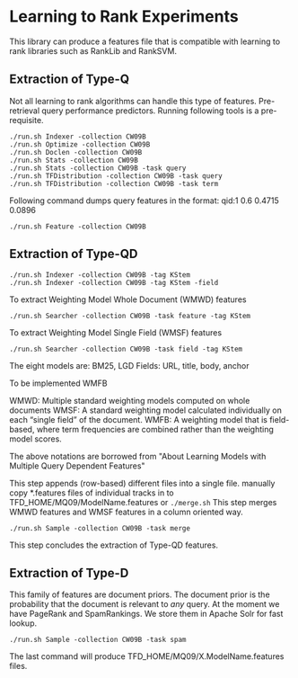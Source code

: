 # Learning to Rank Experiments

This library can produce a features file that is compatible with learning to rank libraries such as RankLib and RankSVM.

## Extraction of Type-Q

Not all learning to rank algorithms can handle this type of features.
Pre-retrieval query performance predictors.
Running following tools is a pre-requisite.

```
./run.sh Indexer -collection CW09B
./run.sh Optimize -collection CW09B
./run.sh Doclen -collection CW09B
./run.sh Stats -collection CW09B
./run.sh Stats -collection CW09B -task query
./run.sh TFDistribution -collection CW09B -task query
./run.sh TFDistribution -collection CW09B -task term
```

Following command dumps query features in the format: qid:1   0.6     0.4715      0.0896

```
./run.sh Feature -collection CW09B
```

## Extraction of Type-QD

```
./run.sh Indexer -collection CW09B -tag KStem
./run.sh Indexer -collection CW09B -tag KStem -field
```
To extract Weighting Model Whole Document (WMWD) features
```
./run.sh Searcher -collection CW09B -task feature -tag KStem
```
To extract Weighting Model Single Field (WMSF) features
```
./run.sh Searcher -collection CW09B -task field -tag KStem
```
The eight models are: BM25, LGD 
Fields: URL, title, body, anchor

To be implemented WMFB

WMWD: Multiple standard weighting models computed on whole documents
WMSF: A standard weighting model calculated individually on each “single field” of the document. 
WMFB: A weighting model that is field-based, where term frequencies are combined rather than the weighting model scores.

The above notations are borrowed from "About Learning Models with Multiple Query Dependent Features"

This step appends (row-based) different files into a single file.
manually copy *.features files of individual tracks in to TFD_HOME/MQ09/ModelName.features or
` ./merge.sh `
This step merges WMWD features and WMSF features in a column oriented way.
```
./run.sh Sample -collection CW09B -task merge
```
This step concludes the extraction of Type-QD features.

## Extraction of Type-D

This family of features are document priors.
The document prior is the probability that the document is relevant to *any* query.
At the moment we have PageRank and SpamRankings.
We store them in Apache Solr for fast lookup.
```
./run.sh Sample -collection CW09B -task spam
```
The last command will produce TFD_HOME/MQ09/X.ModelName.features files.